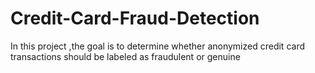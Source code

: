 # Credit-Card-Fraud-Detection
In this project ,the goal is to determine whether anonymized credit card transactions should be labeled as fraudulent or genuine
